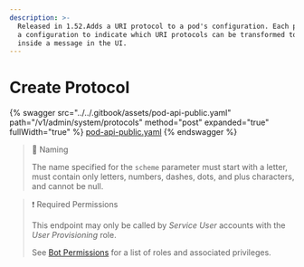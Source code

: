```yaml
---
description: >-
  Released in 1.52.Adds a URI protocol to a pod's configuration. Each pod stores
  a configuration to indicate which URI protocols can be transformed to a link
  inside a message in the UI.
---
```


# Create Protocol

{% swagger src="../../.gitbook/assets/pod-api-public.yaml" path="/v1/admin/system/protocols" method="post" expanded="true" fullWidth="true" %}
[pod-api-public.yaml](../../.gitbook/assets/pod-api-public.yaml)
{% endswagger %}

> 📘 Naming
>
> The name specified for the `scheme` parameter must start with a letter, must contain only letters, numbers, dashes, dots, and plus characters, and cannot be null.

> ❗️ Required Permissions
>
> This endpoint may only be called by _Service User_ accounts with the _User Provisioning_ role.
>
> See [Bot Permissions](https://docs.developers.symphony.com/building-bots-on-symphony/configuration/bot-permissions) for a list of roles and associated privileges.
